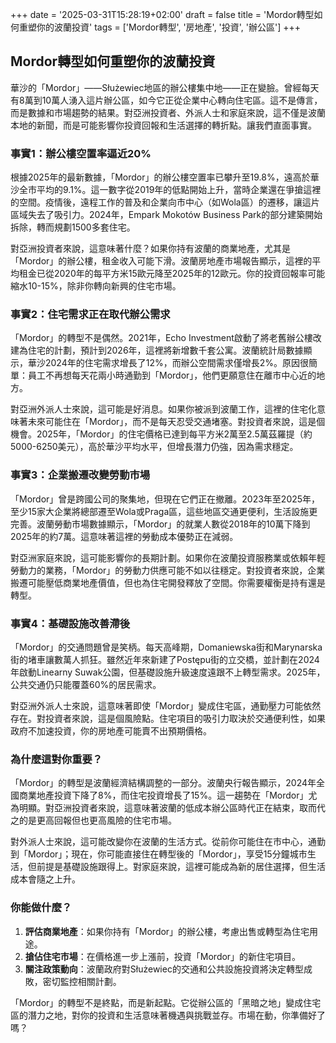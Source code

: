 +++
date = '2025-03-31T15:28:19+02:00'
draft = false
title = 'Mordor轉型如何重塑你的波蘭投資'
tags = ['Mordor轉型', '房地產', '投資', '辦公區']
+++

## Mordor轉型如何重塑你的波蘭投資

華沙的「Mordor」——Służewiec地區的辦公樓集中地——正在變臉。曾經每天有8萬到10萬人湧入這片辦公區，如今它正從企業中心轉向住宅區。這不是傳言，而是數據和市場趨勢的結果。對亞洲投資者、外派人士和家庭來說，這不僅是波蘭本地的新聞，而是可能影響你投資回報和生活選擇的轉折點。讓我們直面事實。

### 事實1：辦公樓空置率逼近20%

根據2025年的最新數據，「Mordor」的辦公樓空置率已攀升至19.8%，遠高於華沙全市平均的9.1%。這一數字從2019年的低點開始上升，當時企業還在爭搶這裡的空間。疫情後，遠程工作的普及和企業向市中心（如Wola區）的遷移，讓這片區域失去了吸引力。2024年，Empark Mokotów Business Park的部分建築開始拆除，轉而規劃1500多套住宅。

對亞洲投資者來說，這意味著什麼？如果你持有波蘭的商業地產，尤其是「Mordor」的辦公樓，租金收入可能下滑。波蘭房地產市場報告顯示，這裡的平均租金已從2020年的每平方米15歐元降至2025年的12歐元。你的投資回報率可能縮水10-15%，除非你轉向新興的住宅市場。

### 事實2：住宅需求正在取代辦公需求

「Mordor」的轉型不是偶然。2021年，Echo Investment啟動了將老舊辦公樓改建為住宅的計劃，預計到2026年，這裡將新增數千套公寓。波蘭統計局數據顯示，華沙2024年的住宅需求增長了12%，而辦公空間需求僅增長2%。原因很簡單：員工不再想每天花兩小時通勤到「Mordor」，他們更願意住在離市中心近的地方。

對亞洲外派人士來說，這可能是好消息。如果你被派到波蘭工作，這裡的住宅化意味著未來可能住在「Mordor」，而不是每天忍受交通堵塞。對投資者來說，這是個機會。2025年，「Mordor」的住宅價格已達到每平方米2萬至2.5萬茲羅提（約5000-6250美元），高於華沙平均水平，但增長潛力仍強，因為需求穩定。

### 事實3：企業搬遷改變勞動市場

「Mordor」曾是跨國公司的聚集地，但現在它們正在撤離。2023年至2025年，至少15家大企業將總部遷至Wola或Praga區，這些地區交通更便利，生活設施更完善。波蘭勞動市場數據顯示，「Mordor」的就業人數從2018年的10萬下降到2025年的約7萬。這意味著這裡的勞動成本優勢正在減弱。

對亞洲家庭來說，這可能影響你的長期計劃。如果你在波蘭投資服務業或依賴年輕勞動力的業務，「Mordor」的勞動力供應可能不如以往穩定。對投資者來說，企業搬遷可能壓低商業地產價值，但也為住宅開發釋放了空間。你需要權衡是持有還是轉型。

### 事實4：基礎設施改善滯後

「Mordor」的交通問題曾是笑柄。每天高峰期，Domaniewska街和Marynarska街的堵車讓數萬人抓狂。雖然近年來新建了Postępu街的立交橋，並計劃在2024年啟動Linearny Suwak公園，但基礎設施升級速度遠跟不上轉型需求。2025年，公共交通仍只能覆蓋60%的居民需求。

對亞洲外派人士來說，這意味著即使「Mordor」變成住宅區，通勤壓力可能依然存在。對投資者來說，這是個風險點。住宅項目的吸引力取決於交通便利性，如果政府不加速投資，你的房地產可能賣不出預期價格。

### 為什麼這對你重要？

「Mordor」的轉型是波蘭經濟結構調整的一部分。波蘭央行報告顯示，2024年全國商業地產投資下降了8%，而住宅投資增長了15%。這一趨勢在「Mordor」尤為明顯。對亞洲投資者來說，這意味著波蘭的低成本辦公區時代正在結束，取而代之的是更高回報但也更高風險的住宅市場。

對外派人士來說，這可能改變你在波蘭的生活方式。從前你可能住在市中心，通勤到「Mordor」；現在，你可能直接住在轉型後的「Mordor」，享受15分鐘城市生活，但前提是基礎設施跟得上。對家庭來說，這裡可能成為新的居住選擇，但生活成本會隨之上升。

### 你能做什麼？

1. **評估商業地產**：如果你持有「Mordor」的辦公樓，考慮出售或轉型為住宅用途。  
2. **搶佔住宅市場**：在價格進一步上漲前，投資「Mordor」的新住宅項目。  
3. **關注政策動向**：波蘭政府對Służewiec的交通和公共設施投資將決定轉型成敗，密切監控相關計劃。  

「Mordor」的轉型不是終點，而是新起點。它從辦公區的「黑暗之地」變成住宅區的潛力之地，對你的投資和生活意味著機遇與挑戰並存。市場在動，你準備好了嗎？
